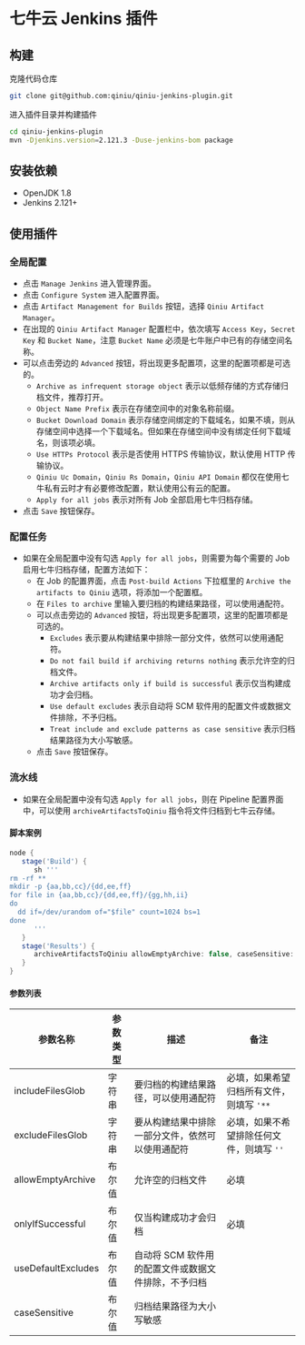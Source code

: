 # 七牛云 Jenkins 插件

## 构建

克隆代码仓库

```bash
git clone git@github.com:qiniu/qiniu-jenkins-plugin.git
```

进入插件目录并构建插件

```bash
cd qiniu-jenkins-plugin
mvn -Djenkins.version=2.121.3 -Duse-jenkins-bom package
```

## 安装依赖

- OpenJDK 1.8
- Jenkins 2.121+

## 使用插件

### 全局配置

- 点击 `Manage Jenkins` 进入管理界面。
- 点击 `Configure System` 进入配置界面。
- 点击 `Artifact Management for Builds` 按钮，选择 `Qiniu Artifact Manager`。
- 在出现的 `Qiniu Artifact Manager` 配置栏中，依次填写 `Access Key`，`Secret Key` 和 `Bucket Name`，注意 `Bucket Name` 必须是七牛账户中已有的存储空间名称。
- 可以点击旁边的 `Advanced` 按钮，将出现更多配置项，这里的配置项都是可选的。
	- `Archive as infrequent storage object` 表示以低频存储的方式存储归档文件，推荐打开。
	- `Object Name Prefix` 表示在存储空间中的对象名称前缀。
	- `Bucket Download Domain` 表示存储空间绑定的下载域名，如果不填，则从存储空间中选择一个下载域名。但如果在存储空间中没有绑定任何下载域名，则该项必填。
	- `Use HTTPs Protocol` 表示是否使用 HTTPS 传输协议，默认使用 HTTP 传输协议。
	- `Qiniu Uc Domain`，`Qiniu Rs Domain`，`Qiniu API Domain` 都仅在使用七牛私有云时才有必要修改配置，默认使用公有云的配置。
	- `Apply for all jobs` 表示对所有 Job 全部启用七牛归档存储。
- 点击 `Save` 按钮保存。

### 配置任务

- 如果在全局配置中没有勾选 `Apply for all jobs`，则需要为每个需要的 Job 启用七牛归档存储，配置方法如下：
  - 在 Job 的配置界面，点击 `Post-build Actions` 下拉框里的 `Archive the artifacts to Qiniu` 选项，将添加一个配置框。
  - 在 `Files to archive` 里输入要归档的构建结果路径，可以使用通配符。
  - 可以点击旁边的 `Advanced` 按钮，将出现更多配置项，这里的配置项都是可选的。
    - `Excludes` 表示要从构建结果中排除一部分文件，依然可以使用通配符。
    - `Do not fail build if archiving returns nothing` 表示允许空的归档文件。
    - `Archive artifacts only if build is successful` 表示仅当构建成功才会归档。
    - `Use default excludes` 表示自动将 SCM 软件用的配置文件或数据文件排除，不予归档。
    - `Treat include and exclude patterns as case sensitive` 表示归档结果路径为大小写敏感。
  - 点击 `Save` 按钮保存。

### 流水线

- 如果在全局配置中没有勾选 `Apply for all jobs`，则在 Pipeline 配置界面中，可以使用 `archiveArtifactsToQiniu` 指令将文件归档到七牛云存储。

#### 脚本案例

```groovy
node {
   stage('Build') {
      sh '''
rm -rf **
mkdir -p {aa,bb,cc}/{dd,ee,ff}
for file in {aa,bb,cc}/{dd,ee,ff}/{gg,hh,ii}
do
  dd if=/dev/urandom of="$file" count=1024 bs=1
done
      '''
   }
   stage('Results') {
      archiveArtifactsToQiniu allowEmptyArchive: false, caseSensitive: false, excludeFilesGlob: '', includeFilesGlob: '**', onlyIfSuccessful: false, useDefaultExcludes: false
   }
}
```

#### 参数列表

| 参数名称         | 参数类型 | 描述 | 备注                                      |
| ---------------- | -------- | -------- | ----------------------------------------- |
| includeFilesGlob | 字符串   | 要归档的构建结果路径，可以使用通配符 |必填，如果希望归档所有文件，则填写 `'**`|
| excludeFilesGlob | 字符串   | 要从构建结果中排除一部分文件，依然可以使用通配符 | 必填，如果不希望排除任何文件，则填写 `''` |
| allowEmptyArchive  | 布尔值   | 允许空的归档文件 | 必填 |
| onlyIfSuccessful | 布尔值 | 仅当构建成功才会归档 | 必填 |
| useDefaultExcludes | 布尔值 | 自动将 SCM 软件用的配置文件或数据文件排除，不予归档 |                                      |
| caseSensitive | 布尔值 | 归档结果路径为大小写敏感 |                                     |


